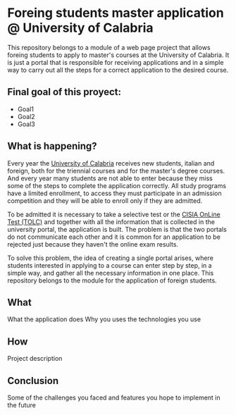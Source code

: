 # Foreing students master application @ University of Calabria
This repository belongs to a module of a web page project that allows foreing students to apply to master's courses at the University of Calabria. It is just a portal that is responsible for receiving applications and in a simple way to carry out all the steps for a correct application to the desired course.

## Final goal of this proyect:
  * Goal1
  * Goal2
  * Goal3

## What is happening?
Every year the [University of Calabria](https://www.unical.it/) receives new students, italian and foreign, both for the triennial courses and for the master's degree courses. And every year many students are not able to enter because they miss some of the steps to complete the application correctly. All study programs have a limited enrollment, to access they must participate in an admission competition and they will be able to enroll only if they are admitted. 

To be admitted it is necessary to take a selective test or the [CISIA OnLine Test (TOLC)](https://www.cisiaonline.it/area-tematica-tolc-cisia/home-tolc-generale/) and together with all the information that is collected in the university portal, the application is built. The problem is that the two portals do not communicate each other and it is common for an application to be rejected just because they haven't the online exam results. 

To solve this problem, the idea of creating a single portal arises, where students interested in applying to a course can enter step by step, in a simple way, and gather all the necessary information in one place. This repository belongs to the module for the application of foreign students.

## What
What the application does
Why you uses the technologies you use

## How
Project description

## Conclusion
Some of the challenges you faced and features you hope to implement in the future
